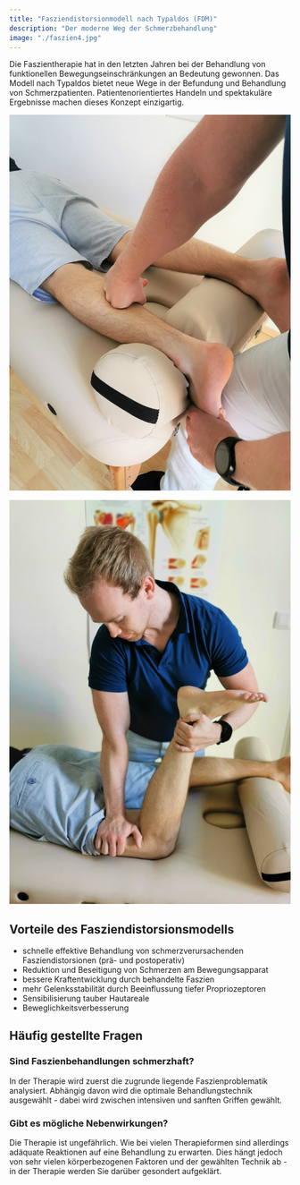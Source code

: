 ```yaml
---
title: "Fasziendistorsionmodell nach Typaldos (FDM)"
description: "Der moderne Weg der Schmerzbehandlung"
image: "./faszien4.jpg"
---
```


Die Faszientherapie hat in den letzten Jahren bei der Behandlung von funktionellen Bewegungseinschränkungen an Bedeutung gewonnen. Das Modell nach Typaldos bietet neue Wege in der Befundung und Behandlung von Schmerzpatienten. Patientenorientiertes Handeln und spektakuläre Ergebnisse machen dieses Konzept einzigartig.

![therapie](./faszien1.jpg "Faszienbehandlung der Wade")

![therapie](./faszien2.jpg "Behandlung intermuskulärer Septen")

## Vorteile des Fasziendistorsionsmodells

* schnelle effektive Behandlung von schmerzverursachenden Fasziendistorsionen (prä- und postoperativ)
* Reduktion und Beseitigung von Schmerzen am Bewegungsapparat
* bessere Kraftentwicklung durch behandelte Faszien
* mehr Gelenksstabilität durch Beeinflussung tiefer Propriozeptoren
* Sensibilisierung tauber Hautareale
* Beweglichkeitsverbesserung

## Häufig gestellte Fragen

### Sind Faszienbehandlungen schmerzhaft?

In der Therapie wird zuerst die zugrunde liegende Faszienproblematik analysiert. Abhängig davon wird die optimale Behandlungstechnik ausgewählt - dabei wird zwischen intensiven und sanften Griffen gewählt.

### Gibt es mögliche Nebenwirkungen?

Die Therapie ist ungefährlich. Wie bei vielen Therapieformen sind allerdings adäquate Reaktionen auf eine Behandlung zu erwarten. Dies hängt jedoch von sehr vielen körperbezogenen Faktoren und der gewählten Technik ab - in der Therapie werden Sie darüber gesondert aufgeklärt.
